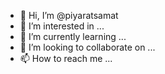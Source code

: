 - 👋 Hi, I’m @piyaratsamat
- 👀 I’m interested in ...
- 🌱 I’m currently learning ...
- 💞️ I’m looking to collaborate on ...
- 📫 How to reach me ...

<!---
piyaratsamat/piyaratsamat is a ✨ special ✨ repository because its `README.md` (this file) appears on your GitHub profile.
You can click the Preview link to take a look at your changes.
--->

